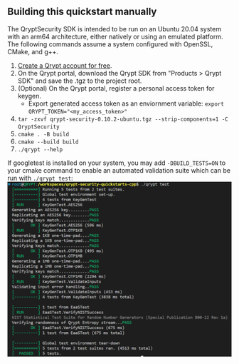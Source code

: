 ## Building this quickstart manually
The QryptSecurity SDK is intended to be run on an Ubuntu 20.04 system with an arm64 architecture, either natively or using an emulated platform. The following commands assume a system configured with OpenSSL, CMake, and g++.

1. [Create a Qrypt account for free](https://portal.qrypt.com/register).
1. On the Qrypt portal, download the Qrypt SDK from "Products > Qrypt SDK" and save the .tgz to the project root.
1. (Optional) On the Qrypt portal, register a personal access token for keygen.
    - Export generated access token as an enviornment variable: `export QRYPT_TOKEN="<my_access_token>"`
1. `tar -zxvf qrypt-security-0.10.2-ubuntu.tgz --strip-components=1 -C QryptSecurity`
1. `cmake . -B build`
1. `cmake --build build`
1. `./qrypt --help`

If googletest is installed on your system, you may add `-DBUILD_TESTS=ON` to your cmake command to enable an automated
validation suite which can be run with `./qrypt test`:
![test example](res/rest_run.png)